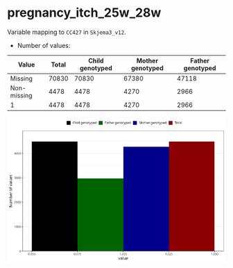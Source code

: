 # pregnancy_itch_25w_28w
Variable mapping to `CC427` in `Skjema3_v12`.
- Number of values:

| Value | Total | Child genotyped | Mother genotyped | Father genotyped |
| ----- | ----- | --------------- | ---------------- | ---------------- |
| Missing | 70830 | 70830 | 67380 | 47118 |
| Non-missing | 4478 | 4478 | 4270 | 2966 |
| 1 | 4478 | 4478 | 4270 | 2966 |



![](pregnancy_itch_25w_28w_n.png)



